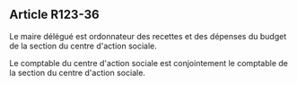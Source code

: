 ## Article R123-36

Le maire délégué est ordonnateur des recettes et des dépenses du budget de la section du centre d'action
sociale.

Le comptable du centre d'action sociale est conjointement le comptable de la section du centre d'action
sociale.


